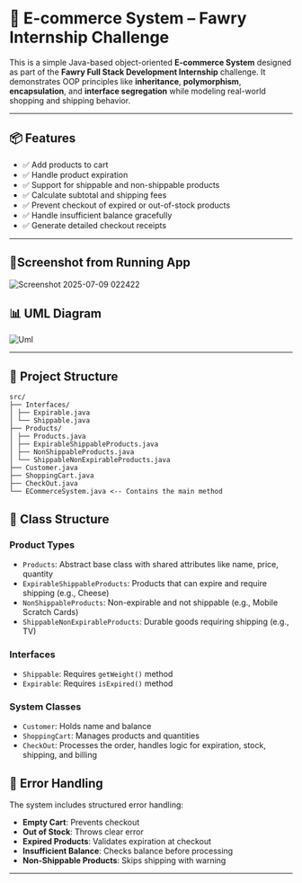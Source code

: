 # 🛒 E-commerce System – Fawry Internship Challenge

This is a simple Java-based object-oriented **E-commerce System** designed as part of the **Fawry Full Stack Development Internship** challenge. It demonstrates OOP principles like **inheritance**, **polymorphism**, **encapsulation**, and **interface segregation** while modeling real-world shopping and shipping behavior.

---

## 📦 Features

- ✅ Add products to cart
- ✅ Handle product expiration
- ✅ Support for shippable and non-shippable products
- ✅ Calculate subtotal and shipping fees
- ✅ Prevent checkout of expired or out-of-stock products
- ✅ Handle insufficient balance gracefully
- ✅ Generate detailed checkout receipts

---
## 📸Screenshot from Running App 
![Screenshot 2025-07-09 022422](https://github.com/user-attachments/assets/45eb593c-b1cd-4c3b-8271-fdaa75f87946)

## 📊 UML Diagram

![Uml](https://github.com/user-attachments/assets/31d9ffcc-3ee2-46ed-b9dc-ac32b5f3f1e5)

---
##  📁 Project Structure 
```
src/
├── Interfaces/
│ ├── Expirable.java
│ └── Shippable.java
├── Products/
│ ├── Products.java
│ ├── ExpirableShippableProducts.java
│ ├── NonShippableProducts.java
│ └── ShippableNonExpirableProducts.java
├── Customer.java
├── ShoppingCart.java
├── CheckOut.java
└── ECommerceSystem.java <-- Contains the main method
```

## 🧱 Class Structure


### Product Types
- `Products`: Abstract base class with shared attributes like name, price, quantity
- `ExpirableShippableProducts`: Products that can expire and require shipping (e.g., Cheese)
- `NonShippableProducts`: Non-expirable and not shippable (e.g., Mobile Scratch Cards)
- `ShippableNonExpirableProducts`: Durable goods requiring shipping (e.g., TV)

### Interfaces
- `Shippable`: Requires `getWeight()` method
- `Expirable`: Requires `isExpired()` method

### System Classes
- `Customer`: Holds name and balance
- `ShoppingCart`: Manages products and quantities
- `CheckOut`: Processes the order, handles logic for expiration, stock, shipping, and billing

## 🧩 Error Handling

The system includes structured error handling:

- **Empty Cart**: Prevents checkout
- **Out of Stock**: Throws clear error
- **Expired Products**: Validates expiration at checkout
- **Insufficient Balance**: Checks balance before processing
- **Non-Shippable Products**: Skips shipping with warning


---



